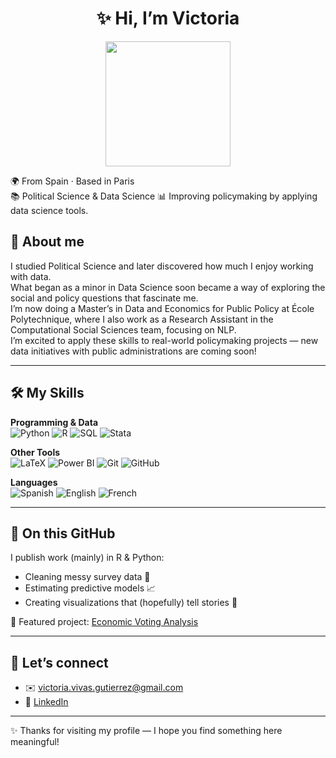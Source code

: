 <div align="center">

# ✨ Hi, I’m Victoria  

<img src="https://media.giphy.com/media/JIX9t2j0ZTN9S/giphy.gif" width="200" />

</div>

🌍 From Spain · Based in Paris  
📚 Political Science & Data Science
📊 Improving policymaking by applying data science tools. 

## 🌱 About me  

I studied Political Science and later discovered how much I enjoy working with data.  
What began as a minor in Data Science soon became a way of exploring the social and policy questions that fascinate me.  
I’m now doing a Master’s in Data and Economics for Public Policy at École Polytechnique, where I also work as a Research Assistant in the Computational Social Sciences team, focusing on NLP.  
I’m excited to apply these skills to real-world policymaking projects — new data initiatives with public administrations are coming soon!

---

## 🛠 My Skills  

**Programming & Data**  
![Python](https://img.shields.io/badge/Python-3776AB?style=for-the-badge&logo=python&logoColor=white) ![R](https://img.shields.io/badge/R-276DC3?style=for-the-badge&logo=r&logoColor=white) ![SQL](https://img.shields.io/badge/SQL-336791?style=for-the-badge&logo=postgresql&logoColor=white) ![Stata](https://img.shields.io/badge/Stata-1E90FF?style=for-the-badge&logo=stata&logoColor=white)  

**Other Tools**  
![LaTeX](https://img.shields.io/badge/LaTeX-008080?style=for-the-badge&logo=latex&logoColor=white) ![Power BI](https://img.shields.io/badge/Power%20BI-F2C811?style=for-the-badge&logo=powerbi&logoColor=black) ![Git](https://img.shields.io/badge/Git-F05032?style=for-the-badge&logo=git&logoColor=white) ![GitHub](https://img.shields.io/badge/GitHub-181717?style=for-the-badge&logo=github&logoColor=white)  

**Languages**  
![Spanish](https://img.shields.io/badge/Spanish-Native-red?style=for-the-badge) ![English](https://img.shields.io/badge/English-C2-blue?style=for-the-badge) ![French](https://img.shields.io/badge/French-B2-lightgrey?style=for-the-badge)  

---

## 📂 On this GitHub  

I publish work (mainly) in R & Python:  
- Cleaning messy survey data 🧹  
- Estimating predictive models 📈  
- Creating visualizations that (hopefully) tell stories 🎨  

📌 Featured project: [Economic Voting Analysis](https://github.com/victoriavivass/EconomicVoting_Analysis)  

---

## 💌 Let’s connect  

- ✉️ [victoria.vivas.gutierrez@gmail.com](mailto:victoria.vivas.gutierrez@gmail.com)  
- 💼 [LinkedIn](https://www.linkedin.com/in/mar%C3%ADa-victoria-vivas-guti%C3%A9rrez-a5aa95252/)  

---

✨ Thanks for visiting my profile — I hope you find something here meaningful!
